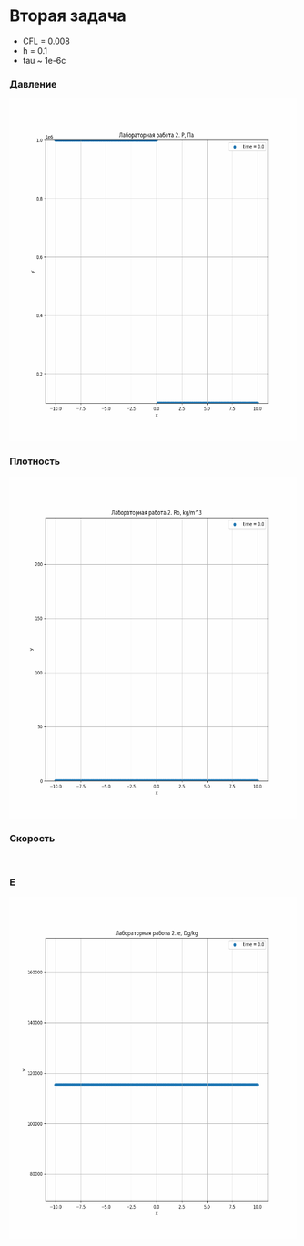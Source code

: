 # Вторая задача
* CFL = 0.008
* h = 0.1
* tau ~ 1e-6c
### Давление
   <img height="600" src="https://github.com/Esaak/CompMathPy/blob/master/lab2/images/p/my_awesome.gif" width="600"/>

### Плотность
   <img height="600" src="https://github.com/Esaak/CompMathPy/blob/master/lab2/images/nu0/my_awesome.gif" width="600"/>

### Скорость
   <img height="https://github.com/Esaak/CompMathPy/blob/master/lab2/images/nu1/my_awesome.gif" width="600"/>

### E
   <img height="600" src="https://github.com/Esaak/CompMathPy/blob/master/lab2/images/nu2/my_awesome.gif" width="600"/>
